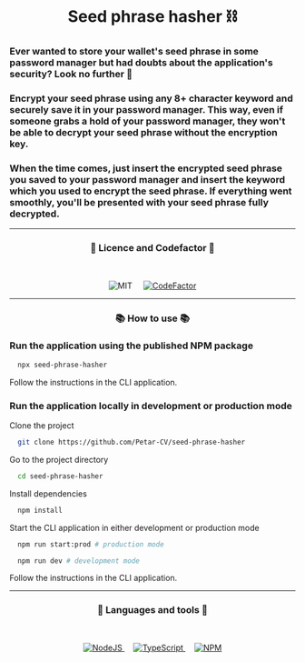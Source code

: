 <!-- Title and description -->
<h1 align="center">Seed phrase hasher ⛓️</h1>

<h3>Ever wanted to store your wallet's seed phrase in some password manager but had doubts about the application's security? Look no further 🔐</h3>

<h3>Encrypt your seed phrase using any 8+ character keyword and securely save it in your password manager. This way, even if someone grabs a hold of your password manager, they won't be able to decrypt your seed phrase without the encryption key.</h3>

<h3>When the time comes, just insert the encrypted seed phrase you saved to your password manager and insert the keyword which you used to encrypt the seed phrase. If everything went smoothly, you'll be presented with your seed phrase fully decrypted.</h3>

<hr>

<!-- Licence and Codefactor -->
<h3 align="center">📜 Licence and Codefactor 📜</h3>
<br>
<p align="center">
    <img alt="MIT" src="https://img.shields.io/badge/License-MIT-green.svg?style=for-the-badge&logo=node.js&logoColor=white">
    &nbsp;&nbsp;&nbsp;
    <a href="https://www.codefactor.io/repository/github/petar-cv/seed-phrase-hasher">
        <img src="https://www.codefactor.io/repository/github/petar-cv/seed-phrase-hasher/badge?style=for-the-badge&logo=node.js&logoColor=white" alt="CodeFactor" />
    </a>
</p>

<hr>

<!-- How to use -->
<h3 align="center">📚 How to use 📚</h3>

<h3> Run the application using the published NPM package </h3>

```bash
  npx seed-phrase-hasher
```

Follow the instructions in the CLI application.

<h3> Run the application locally in development or production mode </h3>

Clone the project

```bash
  git clone https://github.com/Petar-CV/seed-phrase-hasher
```

Go to the project directory

```bash
  cd seed-phrase-hasher
```

Install dependencies

```bash
  npm install
```

Start the CLI application in either development or production mode

```bash
  npm run start:prod # production mode
```

```bash
  npm run dev # development mode
```

Follow the instructions in the CLI application.

<hr>

<!-- Languages and tools -->
<h3 align="center">🔧 Languages and tools 🔨</h3>
<br>
<p align="center">
    <a href="https://nodejs.org/en/" target="blank">
        <img alt="NodeJS" src="https://img.shields.io/badge/Node.js-43853D?style=for-the-badge&logo=node.js&logoColor=white">
    </a>
    &nbsp;&nbsp;&nbsp;
    <a href="https://www.typescriptlang.org/" target="blank">
        <img alt="TypeScript" src="https://img.shields.io/badge/TypeScript-007ACC?style=for-the-badge&logo=typescript&logoColor=white">
    </a>
    &nbsp;&nbsp;&nbsp;
    <a href="https://npmjs.com/" target="blank">
        <img alt="NPM" src="https://img.shields.io/badge/npm-CB3837?style=for-the-badge&logo=npm&logoColor=white">
    </a>
</p>
